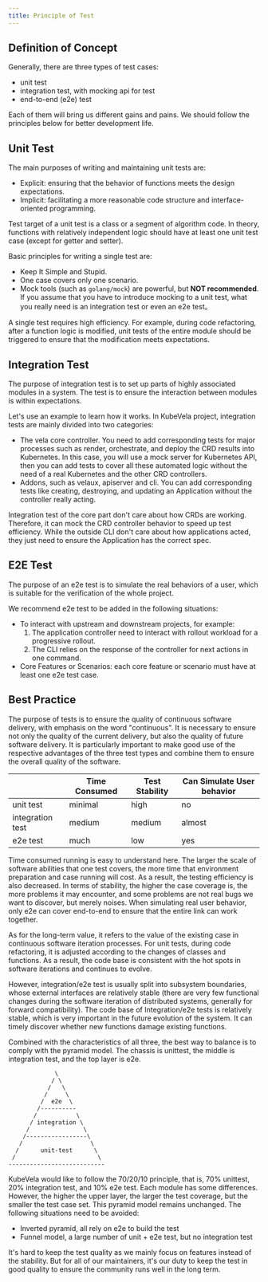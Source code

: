 ```yaml
---
title: Principle of Test
---
```


## Definition of Concept

Generally, there are three types of test cases:

- unit test
- integration test, with mocking api for test
- end-to-end (e2e) test

Each of them will bring us different gains and pains. We should follow the principles below for better development life.

## Unit Test

The main purposes of writing and maintaining unit tests are:

- Explicit: ensuring that the behavior of functions meets the design expectations. 
- Implicit: facilitating a more reasonable code structure and interface-oriented programming.

Test target of a unit test is a class or a segment of algorithm code. In theory, functions with relatively independent logic should have at least one unit test case (except for getter and setter).

Basic principles for writing a single test are:

- Keep It Simple and Stupid.
- One case covers only one scenario.
- Mock tools (such as `golang/mock`) are powerful, but **NOT recommended**. If you assume that you have to introduce mocking to a unit test, what you really need is an integration test or even an e2e test。

A single test requires high efficiency. For example, during code refactoring, after a function logic is modified, unit tests of the entire module should be triggered to ensure that the modification meets expectations.

## Integration Test

The purpose of integration test is to set up parts of highly associated modules in a system. The test is to ensure the interaction between modules is within expectations. 

Let's use an example to learn how it works. In KubeVela project, integration tests are mainly divided into two categories:

- The vela core controller. You need to add corresponding tests for major processes such as render, orchestrate, and deploy the CRD results into Kubernetes. In this case, you will use a mock server for Kubernetes API, then you can add tests to cover all these automated logic without the need of a real Kubernetes and the other CRD controllers.
- Addons, such as velaux, apiserver and cli. You can add corresponding tests like creating, destroying, and updating an Application without the controller really acting.

Integration test of the core part don't care about how CRDs are working. Therefore, it can mock the CRD controller behavior to speed up test efficiency. While the outside CLI don't care about how applications acted, they just need to ensure the Application has the correct spec.

## E2E Test

The purpose of an e2e test is to simulate the real behaviors of a user, which is suitable for the verification of the whole project.

We recommend e2e test to be added in the following situations:

-  To interact with upstream and downstream projects, for example:
   1. The application controller need to interact with rollout workload for a progressive rollout.
   1. The CLI relies on the response of the controller for next actions in one command.
-  Core Features or Scenarios: each core feature or scenario must have at least one e2e test case.

## Best Practice

The purpose of tests is to ensure the quality of continuous software delivery, with emphasis on the word "continuous". It is necessary to ensure not only the quality of the current delivery, but also the quality of future software delivery. It is particularly important to make good use of the respective advantages of the three test types and combine them to ensure the overall quality of the software.

|  | Time Consumed | Test Stability | Can Simulate User behavior |
| --- | --- | --- | --- |
| unit test | minimal | high | no |
| integration test | medium | medium | almost |
| e2e test | much  | low | yes |

Time consumed running is easy to understand here. The larger the scale of software abilities that one test covers, the more time that environment preparation and case running will cost. As a result, the testing efficiency is also decreased. 
In terms of stability, the higher the case coverage is, the more problems it may encounter, and some problems are not real bugs we want to discover, but merely noises. When simulating real user behavior, only e2e can cover end-to-end to ensure that the entire link can work together.

As for the long-term value, it refers to the value of the existing case in continuous software iteration processes. For unit tests, during code refactoring, it is adjusted according to the changes of classes and functions. As a result, the code base is consistent with the hot spots in software iterations and continues to evolve. 

However, integration/e2e test is usually split into subsystem boundaries, whose external interfaces are relatively stable (there are very few functional changes during the software iteration of distributed systems, generally for forward compatibility). The code base of Integration/e2e tests is relatively stable, which is very important in the future evolution of the system. It can timely discover whether new functions damage existing functions.

Combined with the characteristics of all three, the best way to balance is to comply with the pyramid model. The chassis is unittest, the middle is integration test, and the top layer is e2e.

```
             \                        
            / \                       
           /   \                      
          /     \                     
         /  e2e  \                    
        /----------                   
       /           \                  
      / integration \                 
     /               \                
    /-----------------\               
   /                   \              
  /      unit-test      \             
 /                       \            
---------------------------           
```

KubeVela would like to follow the 70/20/10 principle, that is, 70% unittest, 20% integration test, and 10% e2e test. Each module has some differences. However, the higher the upper layer, the larger the test coverage, but the smaller the test case set. This pyramid model remains unchanged. The following situations need to be avoided:
-  Inverted pyramid, all rely on e2e to build the test
-  Funnel model, a large number of unit + e2e test, but no integration test

It's hard to keep the test quality as we mainly focus on features instead of the stability. But for all of our maintainers, it's our duty to keep the test in good quality to ensure the community runs well in the long term.